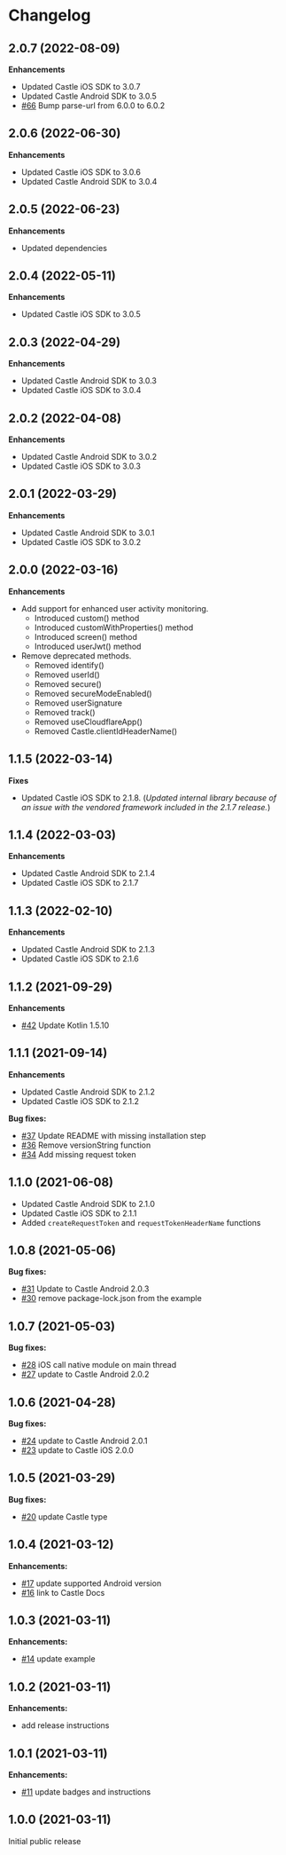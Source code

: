 # Changelog

## 2.0.7 (2022-08-09)
**Enhancements**

- Updated Castle iOS SDK to 3.0.7
- Updated Castle Android SDK to 3.0.5
- [#66](https://github.com/castle/castle-react-native/pull/66) Bump parse-url from 6.0.0 to 6.0.2

## 2.0.6 (2022-06-30)
**Enhancements**

- Updated Castle iOS SDK to 3.0.6
- Updated Castle Android SDK to 3.0.4

## 2.0.5 (2022-06-23)
**Enhancements**

- Updated dependencies

## 2.0.4 (2022-05-11)
**Enhancements**

- Updated Castle iOS SDK to 3.0.5

## 2.0.3 (2022-04-29)
**Enhancements**

- Updated Castle Android SDK to 3.0.3
- Updated Castle iOS SDK to 3.0.4

## 2.0.2 (2022-04-08)
**Enhancements**

- Updated Castle Android SDK to 3.0.2
- Updated Castle iOS SDK to 3.0.3

## 2.0.1 (2022-03-29)
**Enhancements**

- Updated Castle Android SDK to 3.0.1
- Updated Castle iOS SDK to 3.0.2

## 2.0.0 (2022-03-16)
**Enhancements**

- Add support for enhanced user activity monitoring.
	- Introduced custom() method
	- Introduced customWithProperties() method
	- Introduced screen() method
	- Introduced userJwt() method
- Remove deprecated methods.
	- Removed identify()
	- Removed userId()
	- Removed secure()
	- Removed secureModeEnabled()
	- Removed userSignature
	- Removed track()
	- Removed useCloudflareApp()
	- Removed Castle.clientIdHeaderName()

## 1.1.5 (2022-03-14)
**Fixes**

- Updated Castle iOS SDK to 2.1.8. (*Updated internal library because of an issue with the vendored framework included in the 2.1.7 release.*)

## 1.1.4 (2022-03-03)
**Enhancements**

- Updated Castle Android SDK to 2.1.4
- Updated Castle iOS SDK to 2.1.7

## 1.1.3 (2022-02-10)
**Enhancements**

- Updated Castle Android SDK to 2.1.3
- Updated Castle iOS SDK to 2.1.6

## 1.1.2 (2021-09-29)
**Enhancements**

- [#42](https://github.com/castle/castle-react-native/pull/42) Update Kotlin 1.5.10

## 1.1.1 (2021-09-14)
**Enhancements**

- Updated Castle Android SDK to 2.1.2
- Updated Castle iOS SDK to 2.1.2

**Bug fixes:**

- [#37](https://github.com/castle/castle-react-native/pull/37) Update README with missing installation step
- [#36](https://github.com/castle/castle-react-native/pull/36) Remove versionString function
- [#34](https://github.com/castle/castle-react-native/pull/34) Add missing request token


## 1.1.0 (2021-06-08)
- Updated Castle Android SDK to 2.1.0
- Updated Castle iOS SDK to 2.1.1
- Added `createRequestToken` and `requestTokenHeaderName` functions

## 1.0.8 (2021-05-06)
**Bug fixes:**

- [#31](https://github.com/castle/castle-react-native/pull/31) Update to Castle Android 2.0.3
- [#30](https://github.com/castle/castle-react-native/pull/30) remove package-lock.json from the example

## 1.0.7 (2021-05-03)
**Bug fixes:**

- [#28](https://github.com/castle/castle-react-native/pull/28) iOS call native module on main thread
- [#27](https://github.com/castle/castle-react-native/pull/27) update to Castle Android 2.0.2


## 1.0.6 (2021-04-28)
**Bug fixes:**

- [#24](https://github.com/castle/castle-react-native/pull/24) update to Castle Android 2.0.1
- [#23](https://github.com/castle/castle-react-native/pull/23) update to Castle iOS 2.0.0

## 1.0.5 (2021-03-29)
**Bug fixes:**

- [#20](https://github.com/castle/castle-react-native/pull/20) update Castle type

## 1.0.4 (2021-03-12)
**Enhancements:**

- [#17](https://github.com/castle/castle-react-native/pull/17) update supported Android version
- [#16](https://github.com/castle/castle-react-native/pull/16) link to Castle Docs

## 1.0.3 (2021-03-11)
**Enhancements:**

- [#14](https://github.com/castle/castle-react-native/pull/14) update example

## 1.0.2 (2021-03-11)
**Enhancements:**

- add release instructions

## 1.0.1 (2021-03-11)
**Enhancements:**

- [#11](https://github.com/castle/castle-react-native/pull/11) update badges and instructions

## 1.0.0 (2021-03-11)
Initial public release
